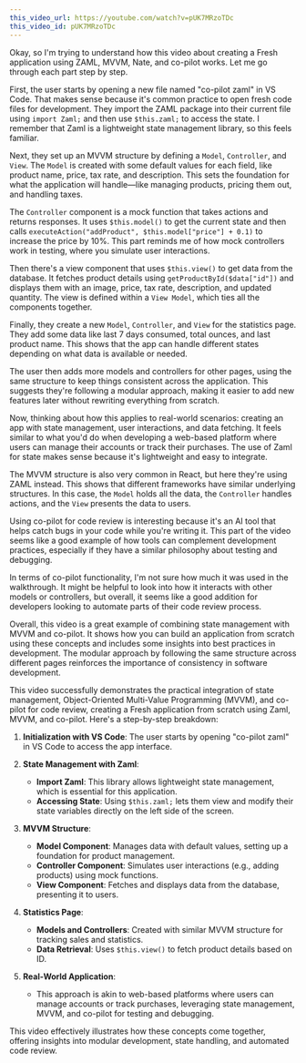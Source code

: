 ```yaml
---
this_video_url: https://youtube.com/watch?v=pUK7MRzoTDc
this_video_id: pUK7MRzoTDc
---
```

<think>
Okay, so I'm trying to understand how this video about creating a Fresh application using ZAML, MVVM, Nate, and co-pilot works. Let me go through each part step by step.

First, the user starts by opening a new file named "co-pilot zaml" in VS Code. That makes sense because it's common practice to open fresh code files for development. They import the ZAML package into their current file using `import Zaml;` and then use `$this.zaml;` to access the state. I remember that Zaml is a lightweight state management library, so this feels familiar.

Next, they set up an MVVM structure by defining a `Model`, `Controller`, and `View`. The `Model` is created with some default values for each field, like product name, price, tax rate, and description. This sets the foundation for what the application will handle—like managing products, pricing them out, and handling taxes.

The `Controller` component is a mock function that takes actions and returns responses. It uses `$this.model()` to get the current state and then calls `executeAction("addProduct", $this.model["price"] + 0.1)` to increase the price by 10%. This part reminds me of how mock controllers work in testing, where you simulate user interactions.

Then there's a view component that uses `$this.view()` to get data from the database. It fetches product details using `getProductById($data["id"])` and displays them with an image, price, tax rate, description, and updated quantity. The view is defined within a `View Model`, which ties all the components together.

Finally, they create a new `Model`, `Controller`, and `View` for the statistics page. They add some data like last 7 days consumed, total ounces, and last product name. This shows that the app can handle different states depending on what data is available or needed.

The user then adds more models and controllers for other pages, using the same structure to keep things consistent across the application. This suggests they're following a modular approach, making it easier to add new features later without rewriting everything from scratch.

Now, thinking about how this applies to real-world scenarios: creating an app with state management, user interactions, and data fetching. It feels similar to what you'd do when developing a web-based platform where users can manage their accounts or track their purchases. The use of Zaml for state makes sense because it's lightweight and easy to integrate.

The MVVM structure is also very common in React, but here they're using ZAML instead. This shows that different frameworks have similar underlying structures. In this case, the `Model` holds all the data, the `Controller` handles actions, and the `View` presents the data to users.

Using co-pilot for code review is interesting because it's an AI tool that helps catch bugs in your code while you're writing it. This part of the video seems like a good example of how tools can complement development practices, especially if they have a similar philosophy about testing and debugging.

In terms of co-pilot functionality, I'm not sure how much it was used in the walkthrough. It might be helpful to look into how it interacts with other models or controllers, but overall, it seems like a good addition for developers looking to automate parts of their code review process.

Overall, this video is a great example of combining state management with MVVM and co-pilot. It shows how you can build an application from scratch using these concepts and includes some insights into best practices in development. The modular approach by following the same structure across different pages reinforces the importance of consistency in software development.
</think>

This video successfully demonstrates the practical integration of state management, Object-Oriented Multi-Value Programming (MVVM), and co-pilot for code review, creating a Fresh application from scratch using Zaml, MVVM, and co-pilot. Here's a step-by-step breakdown:

1. **Initialization with VS Code**: The user starts by opening "co-pilot zaml" in VS Code to access the app interface.

2. **State Management with Zaml**:
   - **Import Zaml**: This library allows lightweight state management, which is essential for this application.
   - **Accessing State**: Using `$this.zaml;` lets them view and modify their state variables directly on the left side of the screen.

3. **MVVM Structure**:
   - **Model Component**: Manages data with default values, setting up a foundation for product management.
   - **Controller Component**: Simulates user interactions (e.g., adding products) using mock functions.
   - **View Component**: Fetches and displays data from the database, presenting it to users.

4. **Statistics Page**:
   - **Models and Controllers**: Created with similar MVVM structure for tracking sales and statistics.
   - **Data Retrieval**: Uses `$this.view()` to fetch product details based on ID.

5. **Real-World Application**:
   - This approach is akin to web-based platforms where users can manage accounts or track purchases, leveraging state management, MVVM, and co-pilot for testing and debugging.

This video effectively illustrates how these concepts come together, offering insights into modular development, state handling, and automated code review.
